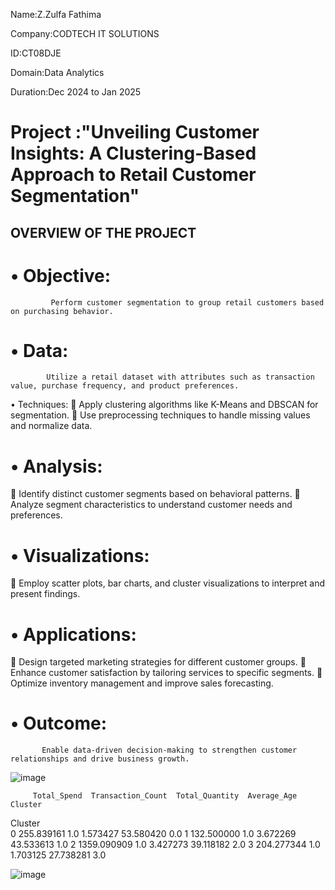 Name:Z.Zulfa Fathima

Company:CODTECH IT SOLUTIONS

ID:CT08DJE

Domain:Data Analytics

Duration:Dec 2024 to Jan 2025


# Project :"Unveiling Customer Insights: A Clustering-Based Approach to Retail Customer Segmentation"

## OVERVIEW OF THE PROJECT


# •	Objective: 
             Perform customer segmentation to group retail customers based on purchasing behavior.

             
# •	Data:
            Utilize a retail dataset with attributes such as transaction value, purchase frequency, and product preferences.
            
            
•	Techniques:
	Apply clustering algorithms like K-Means and DBSCAN for segmentation.
	Use preprocessing techniques to handle missing values and normalize data.


# •	Analysis:
	Identify distinct customer segments based on behavioral patterns.
	Analyze segment characteristics to understand customer needs and preferences.


# •	Visualizations:
	Employ scatter plots, bar charts, and cluster visualizations to interpret and present findings.


# •	Applications:
	Design targeted marketing strategies for different customer groups.
	Enhance customer satisfaction by tailoring services to specific segments.
	Optimize inventory management and improve sales forecasting.


# •	Outcome: 
           Enable data-driven decision-making to strengthen customer relationships and drive business growth.



![image](https://github.com/user-attachments/assets/3b2bebbe-c92d-4e2f-94a8-0e3ccbe29ba7)


         Total_Spend  Transaction_Count  Total_Quantity  Average_Age  Cluster
Cluster                                                                      
0         255.839161                1.0        1.573427    53.580420      0.0
1         132.500000                1.0        3.672269    43.533613      1.0
2        1359.090909                1.0        3.427273    39.118182      2.0
3         204.277344                1.0        1.703125    27.738281      3.0


![image](https://github.com/user-attachments/assets/8deee055-ae1b-4c93-99fc-fec53e5ad029)

